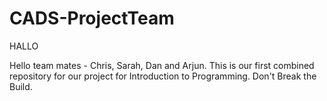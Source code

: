 # CADS-ProjectTeam

HALLO

Hello team mates - Chris, Sarah, Dan and Arjun. This is our first combined repository for our project for Introduction to Programming. Don't Break the Build.
